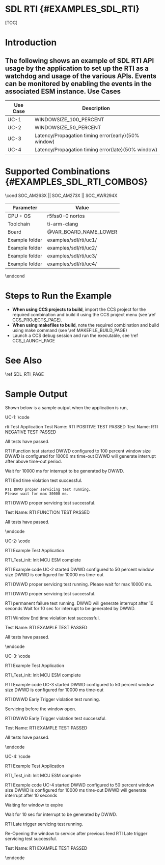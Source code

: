 # SDL RTI {#EXAMPLES_SDL_RTI}

[TOC]

# Introduction

The following shows an example of SDL RTI API usage by the application to set up the RTI as a watchdog and usage of the various APIs.
Events can be monitored by enabling the events in the associated ESM instance.
Use Cases
---------
 Use Case | Description
 ---------|------------
 UC-1     |WINDOWSIZE_100_PERCENT
 UC-2     |WINDOWSIZE_50_PERCENT
 UC-3     |Latency/Propagation timing error(early)(50% window)
 UC-4     |Latency/Propagation timing error(late)(50% window)

# Supported Combinations {#EXAMPLES_SDL_RTI_COMBOS}

\cond SOC_AM263X || SOC_AM273X || SOC_AWR294X

Parameter      | Value
---------------|-----------
CPU + OS       | r5fss0-0 nortos
Toolchain      | ti-arm-clang
Board          | @VAR_BOARD_NAME_LOWER
Example folder |examples/sdl/rti/uc1/
Example folder |examples/sdl/rti/uc2/
Example folder |examples/sdl/rti/uc3/
Example folder |examples/sdl/rti/uc4/

\endcond

# Steps to Run the Example

- **When using CCS projects to build**, import the CCS project for the required combination and build it using the CCS project menu (see \ref CCS_PROJECTS_PAGE).
- **When using makefiles to build**, note the required combination and build using make command (see \ref MAKEFILE_BUILD_PAGE)
- Launch a CCS debug session and run the executable, see \ref CCS_LAUNCH_PAGE

# See Also

\ref SDL_RTI_PAGE

# Sample Output

Shown below is a sample output when the application is run,

UC-1:
\code

rti Test Application
Test Name: RTI POSITIVE TEST  PASSED
Test Name: RTI NEGATIVE TEST  PASSED

All tests have passed.

RTI Function test started
    DWWD configured to 100 percent window size
    DWWD is configured for 10000 ms time-out
    DWWD will generate interrupt after above time-out period.

Wait for 10000 ms for interrupt to be generated by DWWD.

RTI End time violation test successful.

    RTI DWWD proper servicing test running.
    Please wait for max 30000 ms.

RTI DWWD proper servicing test successful.

Test Name: RTI FUNCTION TEST  PASSED

 All tests have passed.

\endcode

UC-2:
\code

 RTI Example Test Application

RTI_Test_init: Init MCU ESM complete

RTI Example code UC-2 started
   DWWD configured to 50 percent window size
   DWWD is configured for 10000 ms time-out

RTI DWWD proper servicing test running.
   Please wait for max 10000 ms.

RTI DWWD proper servicing test successful.


RTI permanent failure test running.
   DWWD will generate interrupt after 10 seconds
   Wait for 10 sec for interrupt to be generated by DWWD.

RTI Window End time violation test successful.

Test Name: RTI EXAMPLE TEST  PASSED

 All tests have passed.

\endcode

UC-3:
\code

RTI Example Test Application

RTI_Test_init: Init MCU ESM complete

RTI Example code UC-3 started
   DWWD configured to 50 percent window size
   DWWD is configured for 10000 ms time-out

RTI DWWD Early Trigger violation test running.

Servicing before the window open.

RTI DWWD Early Trigger violation test successful.

Test Name: RTI EXAMPLE TEST  PASSED

All tests have passed.

\endcode

UC-4:
\code

RTI Example Test Application

RTI_Test_init: Init MCU ESM complete

RTI Example code UC-4 started
    DWWD configured to 50 percent window size
    DWWD is configured for 10000 ms time-out
    DWWD will generate interrupt after 10 seconds

Waiting for window to expire

Wait for 10 sec for interrupt to be generated by DWWD.

RTI Late trigger servicing test running.

   Re-Opening the window to service after previous feed
   RTI Late trigger servicing test successful.

Test Name: RTI EXAMPLE TEST  PASSED

\endcode
